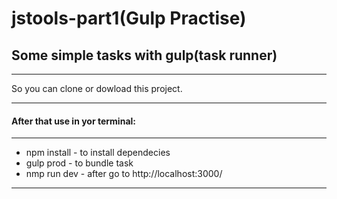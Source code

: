 # jstools-part1(Gulp Practise)
## Some simple tasks with gulp(task runner)
***
So you can clone or dowload this project.
***
#### After that use in yor terminal:
*** 
* npm install - to install dependecies
* gulp prod - to bundle task
* nmp run dev - after go to http://localhost:3000/
*** 


